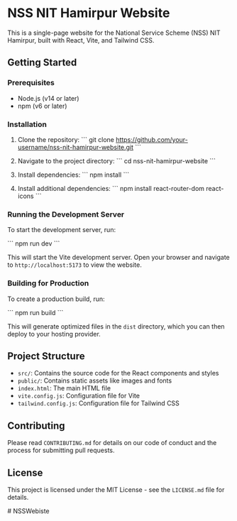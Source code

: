 # NSS NIT Hamirpur Website

This is a single-page website for the National Service Scheme (NSS) NIT Hamirpur, built with React, Vite, and Tailwind CSS.

## Getting Started

### Prerequisites

- Node.js (v14 or later)
- npm (v6 or later)

### Installation

1. Clone the repository:
   \`\`\`
   git clone https://github.com/your-username/nss-nit-hamirpur-website.git
   \`\`\`

2. Navigate to the project directory:
   \`\`\`
   cd nss-nit-hamirpur-website
   \`\`\`

3. Install dependencies:
   \`\`\`
   npm install
   \`\`\`

4. Install additional dependencies:
   \`\`\`
   npm install react-router-dom react-icons
   \`\`\`

### Running the Development Server

To start the development server, run:

\`\`\`
npm run dev
\`\`\`

This will start the Vite development server. Open your browser and navigate to `http://localhost:5173` to view the website.

### Building for Production

To create a production build, run:

\`\`\`
npm run build
\`\`\`

This will generate optimized files in the `dist` directory, which you can then deploy to your hosting provider.

## Project Structure

- `src/`: Contains the source code for the React components and styles
- `public/`: Contains static assets like images and fonts
- `index.html`: The main HTML file
- `vite.config.js`: Configuration file for Vite
- `tailwind.config.js`: Configuration file for Tailwind CSS

## Contributing

Please read `CONTRIBUTING.md` for details on our code of conduct and the process for submitting pull requests.

## License

This project is licensed under the MIT License - see the `LICENSE.md` file for details.

#   N S S W e b i s t e  
 